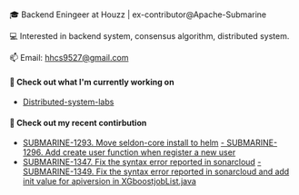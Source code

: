 🎓 Backend Eningeer at Houzz | ex-contributor@Apache-Submarine

💻 Interested in backend system, consensus algorithm, distributed system.

📫 Email: [hhcs9527@gmail.com](mailto:hhcs9527@gmail.com)

#### 👷 Check out what I'm currently working on

- [Distributed-system-labs](https://github.com/hhcs9527?tab=repositories)

#### 🌱 Check out my recent contirbution

- [SUBMARINE-1293. Move seldon-core install to helm](https://github.com/apache/submarine/pull/999)
[- SUBMARINE-1296. Add create user function when register a new user](https://github.com/apache/submarine/pull/1012)
- [SUBMARINE-1347. Fix the syntax error reported in sonarcloud](https://github.com/apache/submarine/pull/1018)
[- SUBMARINE-1349. Fix the syntax error reported in sonarcloud and add init value for apiversion in XGboostjobList.java](https://github.com/apache/submarine/pull/1020)

